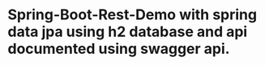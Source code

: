 # Spring-Boot-Rest-Demo with spring data jpa using h2 database and api documented using swagger api.
